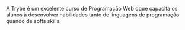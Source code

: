 
A Trybe é um excelente curso de Programação Web qque capacita os alunos à desenvolver habilidades tanto de linguagens de programação quando de softs skills.
